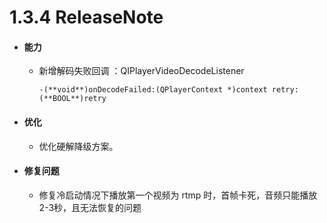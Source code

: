 # 1.3.4 ReleaseNote

- #### 能力

  - 新增解码失败回调 ：QIPlayerVideoDecodeListener 

    `-(**void**)onDecodeFailed:(QPlayerContext *)context retry:(**BOOL**)retry`

  
- #### 优化

  - 优化硬解降级方案。
  

- #### 修复问题

  - 修复冷启动情况下播放第一个视频为 rtmp 时，首帧卡死，音频只能播放2-3秒，且无法恢复的问题
